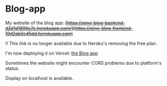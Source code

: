 # Blog-app
My website of the blog app: ~~[https://xinyi-blog-backend-d2d1d1896e7c.herokuapp.com/](https://xinyi-blog-frontend-19d2ab0c45dd.herokuapp.com)~~

!! This link is no longer available due to Heroku's removing the free plan.

I'm now deploying it on Vercel: [the Blog app](https://my-blog-app-silk.vercel.app/)

Sometimes the website might encounter CORS problems due to platform's status.

Display on localhost is available.
